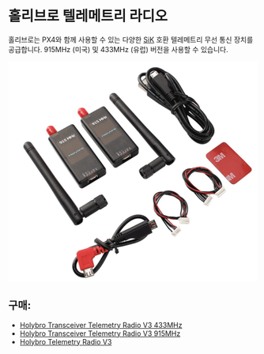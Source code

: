# 홀리브로 텔레메트리 라디오

홀리브로는 PX4와 함께 사용할 수 있는 다양한 [ SiK](../telemetry/sik_radio.md) 호환 텔레메트리 무선 통신 장치를 공급합니다. 915MHz (미국) 및 433MHz (유럽) 버전을 사용할 수 있습니다.

![SiK Radio](../../assets/hardware/telemetry/holybro_sik_radio.jpg)

## 구매:

* [Holybro Transceiver Telemetry Radio V3 433MHz](http://www.holybro.com/product/transceiver-telemetry-radio-v3/)
* [Holybro Transceiver Telemetry Radio V3 915MHz](http://www.holybro.com/product/transceiver-telemetry-radio-v3-915mhz/)
* [Holybro Telemetry Radio V3](https://shop.holybro.com/transceiver-telemetry-radio-v3_p1103.html)